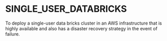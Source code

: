 # SINGLE_USER_DATABRICKS
To deploy a single-user data bricks cluster in an AWS infrastructure that is highly available and also has a disaster recovery strategy in the event of failure.
